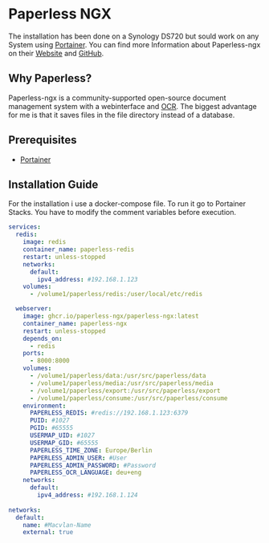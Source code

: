 # Paperless NGX

The installation has been done on a Synology DS720 but sould work on any System using [Portainer](https://www.portainer.io/). You can find more Information about Paperless-ngx on their [Website](https://docs.paperless-ngx.com/) and [GitHub](https://github.com/paperless-ngx/paperless-ngx).

## Why Paperless?

Paperless-ngx is a community-supported open-source document management system with a webinterface and [OCR](https://en.wikipedia.org/wiki/Optical_character_recognition). The biggest advantage for me is that it saves files in the file directory instead of a database.

## Prerequisites

- [Portainer](https://www.portainer.io/)

## Installation Guide

For the installation i use a docker-compose file. To run it go to Portainer Stacks. You have to modify the comment variables before execution.

```yaml
services:
  redis:
    image: redis
    container_name: paperless-redis
    restart: unless-stopped
    networks:
      default:
        ipv4_address: #192.168.1.123
    volumes:
      - /volume1/paperless/redis:/user/local/etc/redis

  webserver:
    image: ghcr.io/paperless-ngx/paperless-ngx:latest
    container_name: paperless-ngx
    restart: unless-stopped
    depends_on:
      - redis
    ports:
      - 8000:8000
    volumes:
      - /volume1/paperless/data:/usr/src/paperless/data
      - /volume1/paperless/media:/usr/src/paperless/media
      - /volume1/paperless/export:/usr/src/paperless/export
      - /volume1/paperless/consume:/usr/src/paperless/consume
    environment:
      PAPERLESS_REDIS: #redis://192.168.1.123:6379
      PUID: #1027
      PGID: #65555
      USERMAP_UID: #1027
      USERMAP_GID: #65555
      PAPERLESS_TIME_ZONE: Europe/Berlin
      PAPERLESS_ADMIN_USER: #User
      PAPERLESS_ADMIN_PASSWORD: #Password
      PAPERLESS_OCR_LANGUAGE: deu+eng
    networks:
      default:
        ipv4_address: #192.168.1.124
        
networks:
  default:
    name: #Macvlan-Name
    external: true
```

